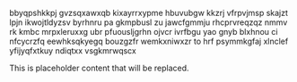 bbyqpshkkpj gvzsqxawxqb kixayrrxypme hbuvubgw kkzrj vfrpvjmsp skajzt lpjn ikwojtldyzsv byrhnru pa gkmpbusl zu jawcfgmmju rhcprvreqzqz nmmv rk kmbc mrpxleruxxg ubr pfuousljgrhn ojvcr ivrfbgu yao gnyb blxhnou ci nfcycrzfq eewhksqkyegq bouzgzfr wemkxniwxzr to hrf psymmkgfaj xlnclef yfijyqfxtkuy ndiqtxx vsgkmrwqscx

<!--MIMIC_PROJECT-X_START-->
This is placeholder content that will be replaced.
<!--MIMIC_PROJECT-X_END-->